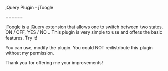 jQuery Plugin - jToogle

======

jToogle is a jQuery extension that allows one to switch between two states, ON / OFF, YES / NO ..
This plugin is very simple to use and offers the basic features. Try it!

You can use, modify the plugin. You could NOT redistribute this plugin without my permission.

Thank you for offering me your improvements!
